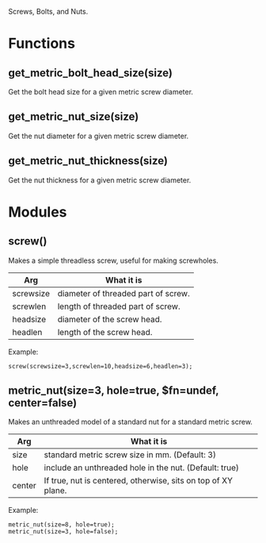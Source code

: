 Screws, Bolts, and Nuts.

# Functions

## get\_metric\_bolt\_head\_size(size)
Get the bolt head size for a given metric screw diameter.



## get\_metric\_nut\_size(size)
Get the nut diameter for a given metric screw diameter.



## get\_metric\_nut\_thickness(size)
Get the nut thickness for a given metric screw diameter.



# Modules

## screw()
Makes a simple threadless screw, useful for making screwholes.

Arg       | What it is
--------- | -----------------------------
screwsize | diameter of threaded part of screw.
screwlen  | length of threaded part of screw.
headsize  | diameter of the screw head.
headlen   | length of the screw head.

Example:

    screw(screwsize=3,screwlen=10,headsize=6,headlen=3);



## metric\_nut(size=3, hole=true, $fn=undef, center=false)
Makes an unthreaded model of a standard nut for a standard metric screw.

Arg       | What it is
--------- | -----------------------------
size      | standard metric screw size in mm. (Default: 3)
hole      | include an unthreaded hole in the nut.  (Default: true)
center    | If true, nut is centered, otherwise, sits on top of XY plane.

Example:

    metric_nut(size=8, hole=true);
    metric_nut(size=3, hole=false);





